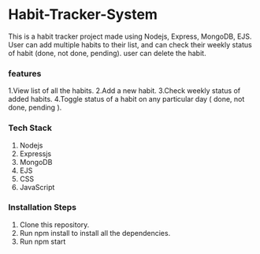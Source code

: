 # Habit-Tracker-System

This is a habit tracker project  made using Nodejs, Express, MongoDB, EJS. User can add multiple habits to their list, and can check their weekly status of habit (done, not done, pending).
user can delete the habit.

### features

1.View list of all the habits.
2.Add a new habit.
3.Check weekly status of added habits.
4.Toggle status of a habit on any particular day ( done, not done, pending ).

### Tech Stack

1. Nodejs
2. Expressjs
3. MongoDB
4. EJS
3. CSS
6. JavaScript

### Installation Steps

1. Clone this repository.
2. Run npm install to install all the dependencies.
3. Run npm start



